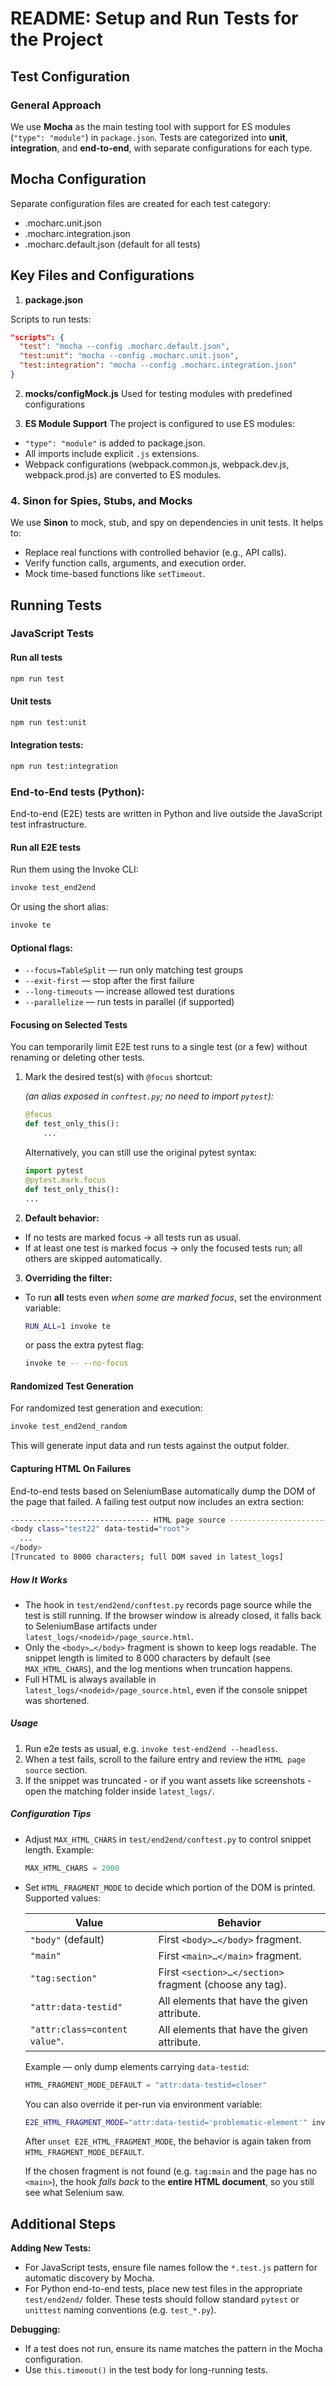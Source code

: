 # README: Setup and Run Tests for the Project

## Test Configuration

### General Approach
We use **Mocha** as the main testing tool with support for ES modules (`"type": "module"`) in `package.json`. Tests are categorized into **unit**, **integration**, and **end-to-end**, with separate configurations for each type.


## Mocha Configuration

Separate configuration files are created for each test category:

- .mocharc.unit.json
- .mocharc.integration.json
- .mocharc.default.json (default for all tests)

## Key Files and Configurations

1. **package.json**

Scripts to run tests:

```json
"scripts": {
  "test": "mocha --config .mocharc.default.json",
  "test:unit": "mocha --config .mocharc.unit.json",
  "test:integration": "mocha --config .mocharc.integration.json"
}
```

2. **mocks/configMock.js**
Used for testing modules with predefined configurations

3. **ES Module Support**
The project is configured to use ES modules:

- `"type": "module"` is added to package.json.
- All imports include explicit `.js` extensions.
- Webpack configurations (webpack.common.js, webpack.dev.js, webpack.prod.js) are converted to ES modules.

### 4. **Sinon for Spies, Stubs, and Mocks**
We use **Sinon** to mock, stub, and spy on dependencies in unit tests. It helps to:
- Replace real functions with controlled behavior (e.g., API calls).
- Verify function calls, arguments, and execution order.
- Mock time-based functions like `setTimeout`.

## Running Tests

### JavaScript Tests
#### Run all tests

```bash
npm run test
```

#### Unit tests

```bash
npm run test:unit
```

#### Integration tests:

```bash
npm run test:integration
```

### End-to-End tests (Python):

End-to-end (E2E) tests are written in Python and live outside the JavaScript test infrastructure.

#### Run all E2E tests

Run them using the Invoke CLI:

```bash
invoke test_end2end
```

Or using the short alias:

```bash
invoke te
```

#### Optional flags:

- `--focus=TableSplit` — run only matching test groups
- `--exit-first` — stop after the first failure
- `--long-timeouts` — increase allowed test durations
- `--parallelize` — run tests in parallel (if supported)

#### Focusing on Selected Tests

You can temporarily limit E2E test runs to a single test (or a few) without renaming or deleting other tests.

1. Mark the desired test(s) with `@focus` shortcut:

   *(an alias exposed in `conftest.py`; no need to import `pytest`):*

   ```python
   @focus
   def test_only_this():
       ...
   ```

   Alternatively, you can still use the original pytest syntax:

   ```python
   import pytest
   @pytest.mark.focus
   def test_only_this():
   ...
   ```

2. **Default behavior:**

- If no tests are marked focus → all tests run as usual.
- If at least one test is marked focus → only the focused tests run; all others are skipped automatically.

3. **Overriding the filter:**

- To run **all** tests even *when some are marked focus*, set the environment variable:
    ```bash
    RUN_ALL=1 invoke te
    ```
  or pass the extra pytest flag:
    ```bash
    invoke te -- --no-focus
    ```

#### Randomized Test Generation
For randomized test generation and execution:

```bash
invoke test_end2end_random
```

This will generate input data and run tests against the output folder.

#### Capturing HTML On Failures

End-to-end tests based on SeleniumBase automatically dump the DOM of the page that failed. A failing test output now includes an extra section:

```bash
------------------------------- HTML page source -------------------------------
<body class="test22" data-testid="root">
  ...
</body>
[Truncated to 8000 characters; full DOM saved in latest_logs]

```

##### How It Works

- The hook in `test/end2end/conftest.py` records page source while the test is still running. If the browser window is already closed, it falls back to SeleniumBase artifacts under `latest_logs/<nodeid>/page_source.html`.
- Only the `<body>…</body>` fragment is shown to keep logs readable. The snippet length is limited to 8 000 characters by default (see `MAX_HTML_CHARS`), and the log mentions when truncation happens.
- Full HTML is always available in `latest_logs/<nodeid>/page_source.html`, even if the console snippet was shortened.

##### Usage

1. Run e2e tests as usual, e.g. `invoke test-end2end --headless`.
2. When a test fails, scroll to the failure entry and review the `HTML page source` section.
3. If the snippet was truncated - or if you want assets like screenshots - open the matching folder inside `latest_logs/`.

##### Configuration Tips

- Adjust `MAX_HTML_CHARS` in `test/end2end/conftest.py` to control snippet length. Example:

  ```python
  MAX_HTML_CHARS = 2000
  ```

- Set `HTML_FRAGMENT_MODE` to decide which portion of the DOM is printed. Supported values:

  | Value                         | Behavior                                                       |
  |-------------------------------|----------------------------------------------------------------|
  | `"body"` (default)            | First `<body>…</body>` fragment.                               |
  | `"main"`                      | First `<main>…</main>` fragment.                               |
  | `"tag:section"`               | First `<section>…</section>` fragment (choose any tag).        |
  | `"attr:data-testid"`          | All elements that have the given attribute.                    |
  | `"attr:class=content value"`. | All elements that have the given attribute.                    |

  Example — only dump elements carrying `data-testid`:

  ```python
  HTML_FRAGMENT_MODE_DEFAULT = "attr:data-testid=closer"
  ```

  You can also override it per-run via environment variable:

  ```bash
  E2E_HTML_FRAGMENT_MODE="attr:data-testid='problematic-element'" invoke test-end2end --headless
  ```

  After `unset E2E_HTML_FRAGMENT_MODE`, the behavior is again taken from `HTML_FRAGMENT_MODE_DEFAULT`.

  If the chosen fragment is not found (e.g. `tag:main` and the page has no `<main>`), the hook *falls back* to the **entire HTML document**, so you still see what Selenium saw.


## Additional Steps

**Adding New Tests:**
- For JavaScript tests, ensure file names follow the `*.test.js` pattern for automatic discovery by Mocha.
- For Python end-to-end tests, place new test files in the appropriate `test/end2end/` folder. These tests should follow standard `pytest` or `unittest` naming conventions (e.g. `test_*.py`).

**Debugging:**
- If a test does not run, ensure its name matches the pattern in the Mocha configuration.
- Use `this.timeout()` in the test body for long-running tests.
